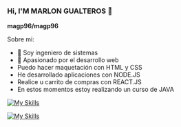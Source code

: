 ### Hi, I'M MARLON GUALTEROS 👋

**magp96/magp96** 

Sobre mi:

- 🔭 Soy ingeniero de sistemas
- 🌱 Apasionado por el desarrollo web
- Puedo hacer maquetación con HTML y CSS
- He desarrollado aplicaciones con NODE.JS
- Realice u carrito de compras con REACT.JS
- En estos momentos estoy realizando un curso de JAVA

[![My Skills](https://skillicons.dev/icons?i=js,html,css)](https://skillicons.dev)

[![My Skills](https://skillicons.dev/icons?i=java,nodejs,react,&perline=3)](https://skillicons.dev)
